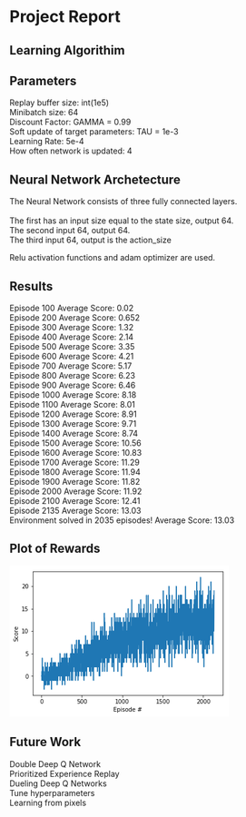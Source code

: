 
# Project Report


## Learning Algorithim

## Parameters

Replay buffer size:  int(1e5)<br/>
Minibatch size:  64<br/>
Discount Factor:  GAMMA = 0.99<br/>
Soft update of target parameters:  TAU = 1e-3<br/>
Learning Rate:  5e-4<br/>
How often network is updated:  4<br/>

## Neural Network Archetecture

The Neural Network consists of three fully connected layers.<br/>  
The first has an input size equal to the state size, output 64.<br/> 
The second input 64, output 64.<br/> 
The third input 64, output is the action_size<br/> 

Relu activation functions and adam optimizer are used.

## Results

Episode 100	Average Score: 0.02<br/>
Episode 200	Average Score: 0.652<br/>
Episode 300	Average Score: 1.32<br/>
Episode 400	Average Score: 2.14<br/>
Episode 500	Average Score: 3.35<br/> 
Episode 600	Average Score: 4.21<br/>
Episode 700	Average Score: 5.17<br/> 
Episode 800	Average Score: 6.23<br/> 
Episode 900	Average Score: 6.46<br/>
Episode 1000	Average Score: 8.18<br/> 
Episode 1100	Average Score: 8.01<br/>
Episode 1200	Average Score: 8.91<br/>
Episode 1300	Average Score: 9.71<br/>
Episode 1400	Average Score: 8.74<br/>
Episode 1500	Average Score: 10.56<br/> 
Episode 1600	Average Score: 10.83<br/>
Episode 1700	Average Score: 11.29<br/> 
Episode 1800	Average Score: 11.94<br/> 
Episode 1900	Average Score: 11.82<br/> 
Episode 2000	Average Score: 11.92<br/> 
Episode 2100	Average Score: 12.41<br/> 
Episode 2135	Average Score: 13.03<br/>
Environment solved in 2035 episodes!	Average Score: 13.03<br/>

## Plot of Rewards
![Plot of Rewards](plot.png)

## Future Work

Double Deep Q Network<br/>
Prioritized Experience Replay<br/>
Dueling Deep Q Networks<br/>
Tune hyperparameters<br/>
Learning from pixels<br/>
